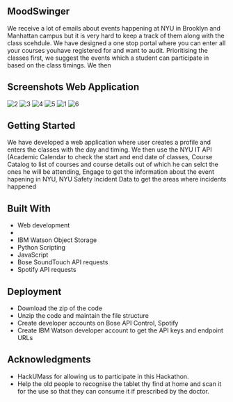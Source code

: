 ## MoodSwinger

We receive a lot of emails about events happening at NYU in Brooklyn and Manhattan campus but it is very hard to keep a track of them along with the class scehdule. We have designed a one stop portal where you can enter all your courses youhave registered for and want to audit. Prioritising the classes first, we suggest the events which a student can participate in based on the class timings. We then 

## Screenshots Web Application

![2](https://user-images.githubusercontent.com/32939619/48394165-7da79e80-e6e0-11e8-9bcb-311ca93f0745.jpg)
![3](https://user-images.githubusercontent.com/32939619/48394164-7da79e80-e6e0-11e8-9f2d-09982b63786f.jpg)
![4](https://user-images.githubusercontent.com/32939619/48394163-7da79e80-e6e0-11e8-940d-c2442a776098.jpg)
![5](https://user-images.githubusercontent.com/32939619/48394162-7da79e80-e6e0-11e8-851b-acf0fb7d85d8.jpg)
![1](https://user-images.githubusercontent.com/32939619/48394166-7da79e80-e6e0-11e8-8353-cb234f22f6a3.jpg)
![6](https://user-images.githubusercontent.com/32939619/48394161-7da79e80-e6e0-11e8-88cc-3752176aa9c7.jpg)


## Getting Started

We have developed a web application where user creates a profile and enters the classes with the day and timing. We then use the NYU IT API (Academic Calendar to check the start and end date of classes, Course Catalog to list of courses and course details out of which he can selct the ones he will be attending, Engage to get the information about the event hapening in NYU, NYU Safety Incident Data to get the areas where incidents happened

## Built With

* Web development
* 
* IBM Watson Object Storage
* Python Scripting
* JavaScript
* Bose SoundTouch API requests
* Spotify API requests

## Deployment
* Download the zip of the code
* Unzip the code and maintain the file structure
* Create developer accounts on Bose API Control, Spotify
* Create IBM Watson developer account to get the API keys and endpoint URLs



## Acknowledgments

* HackUMass for allowing us to participate in this Hackathon.
* Help the old people to recognise the tablet thy find at home and scan it for the use so that they can consume it if prescribed by the doctor.

